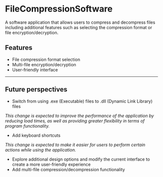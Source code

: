 # FileCompressionSoftware
A software application that allows users to compress and decompress files including additional features such as selecting the compression format or file encryption/decryption.
## Features
* File compression format selection
* Multi-file encryption/decryption
* User-friendly interface

-------

## Future perspectives
* Switch from using .exe (Executable) files to .dll (Dynamic Link Library) files

*This change is expected to improve the performance of the application by reducing load times, as well as providing greater flexibility in terms of program   functionality.*

* Add keyboard shortcuts

*This change is expected to make it easier for users to perform certain actions while using the application.*

* Explore additional design options and modify the current interface to create a more user-friendly experience
* Add multi-file compression/decompression functionality

